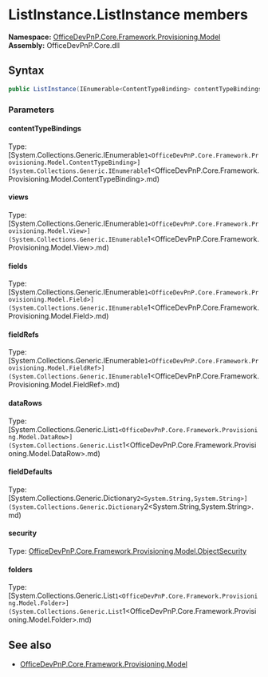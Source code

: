 # ListInstance.ListInstance members 
**Namespace:** [OfficeDevPnP.Core.Framework.Provisioning.Model](OfficeDevPnP.Core.Framework.Provisioning.Model.md)  
**Assembly:** OfficeDevPnP.Core.dll  
## Syntax
```C#
public ListInstance(IEnumerable<ContentTypeBinding> contentTypeBindings, IEnumerable<View> views, IEnumerable<Field> fields, IEnumerable<FieldRef> fieldRefs, List<DataRow> dataRows, Dictionary<String, String> fieldDefaults, ObjectSecurity security, List<Folder> folders)
```
### Parameters
#### contentTypeBindings
Type: [System.Collections.Generic.IEnumerable`1<OfficeDevPnP.Core.Framework.Provisioning.Model.ContentTypeBinding>](System.Collections.Generic.IEnumerable`1<OfficeDevPnP.Core.Framework.Provisioning.Model.ContentTypeBinding>.md) 
#### 
#### views
Type: [System.Collections.Generic.IEnumerable`1<OfficeDevPnP.Core.Framework.Provisioning.Model.View>](System.Collections.Generic.IEnumerable`1<OfficeDevPnP.Core.Framework.Provisioning.Model.View>.md) 
#### 
#### fields
Type: [System.Collections.Generic.IEnumerable`1<OfficeDevPnP.Core.Framework.Provisioning.Model.Field>](System.Collections.Generic.IEnumerable`1<OfficeDevPnP.Core.Framework.Provisioning.Model.Field>.md) 
#### 
#### fieldRefs
Type: [System.Collections.Generic.IEnumerable`1<OfficeDevPnP.Core.Framework.Provisioning.Model.FieldRef>](System.Collections.Generic.IEnumerable`1<OfficeDevPnP.Core.Framework.Provisioning.Model.FieldRef>.md) 
#### 
#### dataRows
Type: [System.Collections.Generic.List`1<OfficeDevPnP.Core.Framework.Provisioning.Model.DataRow>](System.Collections.Generic.List`1<OfficeDevPnP.Core.Framework.Provisioning.Model.DataRow>.md) 
#### 
#### fieldDefaults
Type: [System.Collections.Generic.Dictionary`2<System.String,System.String>](System.Collections.Generic.Dictionary`2<System.String,System.String>.md) 
#### 
#### security
Type: [OfficeDevPnP.Core.Framework.Provisioning.Model.ObjectSecurity](OfficeDevPnP.Core.Framework.Provisioning.Model.ObjectSecurity.md) 
#### 
#### folders
Type: [System.Collections.Generic.List`1<OfficeDevPnP.Core.Framework.Provisioning.Model.Folder>](System.Collections.Generic.List`1<OfficeDevPnP.Core.Framework.Provisioning.Model.Folder>.md) 
#### 
## See also
- [OfficeDevPnP.Core.Framework.Provisioning.Model](OfficeDevPnP.Core.Framework.Provisioning.Model.md)

